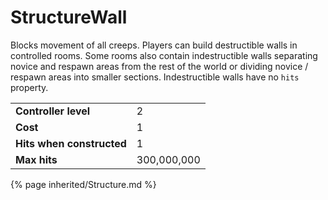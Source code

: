 # StructureWall

<img src="img/wall.png" alt="" align="right" />

Blocks movement of all creeps.
Players can build destructible walls in controlled rooms.
Some rooms also contain indestructible walls separating novice and respawn areas from the rest of the world or dividing novice / respawn areas into smaller sections. Indestructible walls have no `hits` property.
	
<table class="table gameplay-info">
    <tbody>
    <tr>
        <td><strong>Controller level</strong></td>
        <td>2</td>
    </tr>
    <tr>
        <td><strong>Cost</strong></td>
        <td>1</td>
    </tr>
    <tr>
        <td><strong>Hits when constructed</strong></td>
        <td>1</td>
    </tr>
    <tr>
        <td><strong>Max hits</strong></td>
        <td>300,000,000</td>
    </tr>
    </tbody>
</table>

{% page inherited/Structure.md %}



